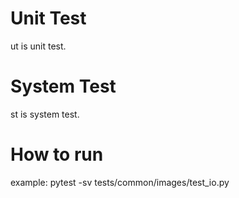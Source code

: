 # Unit Test

ut is unit test.

# System Test

st is system test.

# How to run

example: pytest -sv tests/common/images/test_io.py